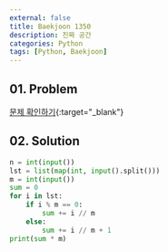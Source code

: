 ```yaml
---
external: false
title: Baekjoon 1350
description: 진짜 공간
categories: Python
tags: [Python, Baekjoon]
---
```


## 01. Problem

[문제 확인하기](https://www.acmicpc.net/problem/1350){:target="_blank"}

## 02. Solution

```Python
n = int(input())
lst = list(map(int, input().split()))
m = int(input())
sum = 0
for i in lst:
    if i % m == 0:
        sum += i // m
    else:
        sum += i // m + 1
print(sum * m)
```
